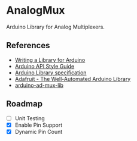 # AnalogMux
Arduino Library for Analog Multiplexers.

## References
* [Writing a Library for Arduino](https://www.arduino.cc/en/Hacking/LibraryTutorial)
* [Arduino API Style Guide](https://www.arduino.cc/en/Reference/APIStyleGuide)
* [Arduino Library specification](https://arduino.github.io/arduino-cli/latest/library-specification/)
* [Adafruit - The Well-Automated Arduino Library](https://learn.adafruit.com/the-well-automated-arduino-library)
* [arduino-ad-mux-lib](https://github.com/stechio/arduino-ad-mux-lib)

## Roadmap
- [ ] Unit Testing
- [x] Enable Pin Support
- [x] Dynamic Pin Count